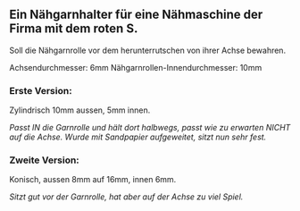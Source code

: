 ## Ein Nähgarnhalter für eine Nähmaschine der Firma mit dem roten S.

Soll die Nähgarnrolle vor dem herunterrutschen von ihrer Achse bewahren.

Achsendurchmesser: 6mm
Nähgarnrollen-Innendurchmesser: 10mm


### Erste Version:

Zylindrisch 10mm aussen, 5mm innen.

*Passt IN die Garnrolle und hält dort halbwegs, passt wie zu erwarten NICHT auf die Achse. 
Wurde mit Sandpapier aufgeweitet, sitzt nun sehr fest.*

### Zweite Version:

Konisch, aussen 8mm auf 16mm, innen 6mm.

*Sitzt gut vor der Garnrolle, hat aber auf der Achse zu viel Spiel.*
